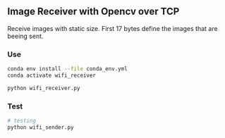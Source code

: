 ## Image Receiver with Opencv over TCP

Receive images with static size. First 17 bytes define the images that are beeing sent.

### Use
```sh
conda env install --file conda_env.yml
conda activate wifi_receiver

python wifi_receiver.py
```

### Test
```sh
# testing
python wifi_sender.py
```